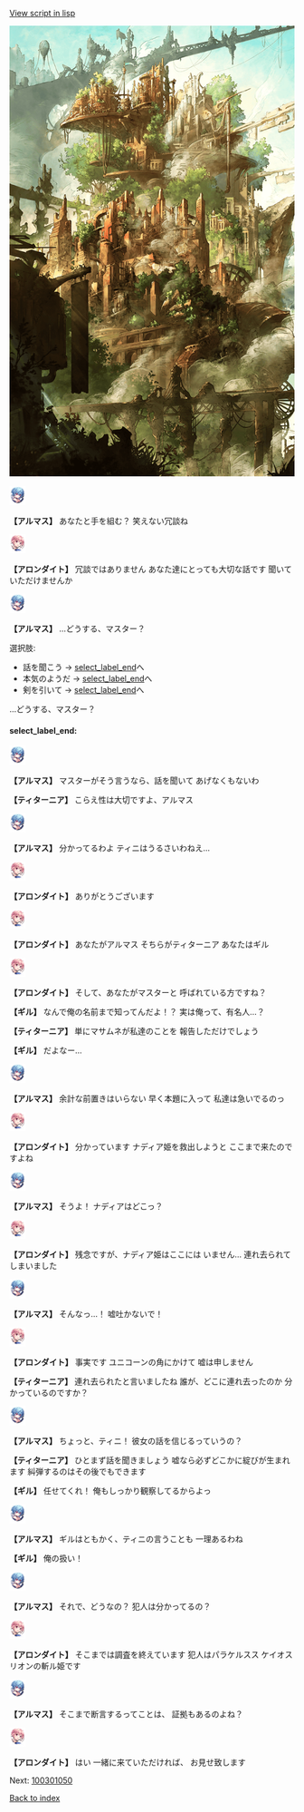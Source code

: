 [View script in lisp](../scripts/100301040.txt)

![beast_world.png](../images/backgrounds/beast_world.png)

<img src="../images/units/3103811.png" alt="3103811.png" height="34"/>

**【アルマス】**
あなたと手を組む？
笑えない冗談ね

<img src="../images/units/3100711.png" alt="3100711.png" height="34"/>

**【アロンダイト】**
冗談ではありません
あなた達にとっても大切な話です
聞いていただけませんか

<img src="../images/units/3103811.png" alt="3103811.png" height="34"/>

**【アルマス】**
…どうする、マスター？

選択肢:
- 話を聞こう → [select_label_end](#select_label_end)へ
- 本気のようだ → [select_label_end](#select_label_end)へ
- 剣を引いて → [select_label_end](#select_label_end)へ

…どうする、マスター？

#### select_label_end:

<img src="../images/units/3103811.png" alt="3103811.png" height="34"/>

**【アルマス】**
マスターがそう言うなら、話を聞いて
あげなくもないわ

**【ティターニア】**
こらえ性は大切ですよ、アルマス

<img src="../images/units/3103811.png" alt="3103811.png" height="34"/>

**【アルマス】**
分かってるわよ
ティニはうるさいわねえ…

<img src="../images/units/3100711.png" alt="3100711.png" height="34"/>

**【アロンダイト】**
ありがとうございます

<img src="../images/units/3100711.png" alt="3100711.png" height="34"/>

**【アロンダイト】**
あなたがアルマス
そちらがティターニア
あなたはギル

<img src="../images/units/3100711.png" alt="3100711.png" height="34"/>

**【アロンダイト】**
そして、あなたがマスターと
呼ばれている方ですね？

**【ギル】**
なんで俺の名前まで知ってんだよ！？
実は俺って、有名人…？

**【ティターニア】**
単にマサムネが私達のことを
報告しただけでしょう

**【ギル】**
だよなー…

<img src="../images/units/3103811.png" alt="3103811.png" height="34"/>

**【アルマス】**
余計な前置きはいらない
早く本題に入って
私達は急いでるのっ

<img src="../images/units/3100711.png" alt="3100711.png" height="34"/>

**【アロンダイト】**
分かっています
ナディア姫を救出しようと
ここまで来たのですよね

<img src="../images/units/3103811.png" alt="3103811.png" height="34"/>

**【アルマス】**
そうよ！
ナディアはどこっ？

<img src="../images/units/3100711.png" alt="3100711.png" height="34"/>

**【アロンダイト】**
残念ですが、ナディア姫はここには
いません…
連れ去られてしまいました

<img src="../images/units/3103811.png" alt="3103811.png" height="34"/>

**【アルマス】**
そんなっ…！
嘘吐かないで！

<img src="../images/units/3100711.png" alt="3100711.png" height="34"/>

**【アロンダイト】**
事実です
ユニコーンの角にかけて
嘘は申しません

**【ティターニア】**
連れ去られたと言いましたね
誰が、どこに連れ去ったのか
分かっているのですか？

<img src="../images/units/3103811.png" alt="3103811.png" height="34"/>

**【アルマス】**
ちょっと、ティニ！
彼女の話を信じるっていうの？

**【ティターニア】**
ひとまず話を聞きましょう
嘘なら必ずどこかに綻びが生まれます
糾弾するのはその後でもできます

**【ギル】**
任せてくれ！
俺もしっかり観察してるからよっ

<img src="../images/units/3103811.png" alt="3103811.png" height="34"/>

**【アルマス】**
ギルはともかく、ティニの言うことも
一理あるわね

**【ギル】**
俺の扱い！

<img src="../images/units/3103811.png" alt="3103811.png" height="34"/>

**【アルマス】**
それで、どうなの？
犯人は分かってるの？

<img src="../images/units/3100711.png" alt="3100711.png" height="34"/>

**【アロンダイト】**
そこまでは調査を終えています
犯人はパラケルスス
ケイオスリオンの斬ル姫です

<img src="../images/units/3103811.png" alt="3103811.png" height="34"/>

**【アルマス】**
そこまで断言するってことは、
証拠もあるのよね？

<img src="../images/units/3100711.png" alt="3100711.png" height="34"/>

**【アロンダイト】**
はい
一緒に来ていただければ、
お見せ致します

Next: [100301050](100301050.md)

[Back to index](index.md)

